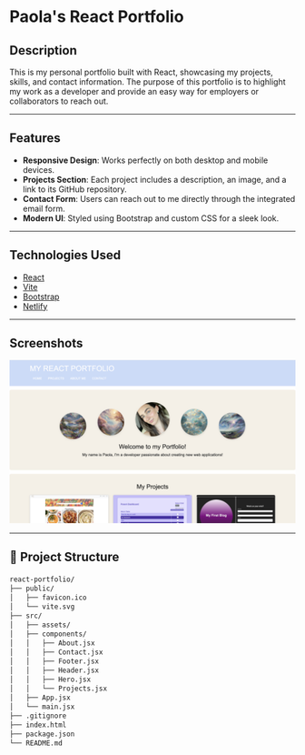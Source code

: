 # Paola's React Portfolio


##  Description

This is my personal portfolio built with React, showcasing my projects, skills, and contact information. The purpose of this portfolio is to highlight my work as a developer and provide an easy way for employers or collaborators to reach out.

---

##  Features

- **Responsive Design**: Works perfectly on both desktop and mobile devices.
- **Projects Section**: Each project includes a description, an image, and a link to its GitHub repository.
- **Contact Form**: Users can reach out to me directly through the integrated email form.
- **Modern UI**: Styled using Bootstrap and custom CSS for a sleek look.

---

##  Technologies Used

- [React](https://reactjs.org/)
- [Vite](https://vitejs.dev/)
- [Bootstrap](https://getbootstrap.com/)
- [Netlify](https://www.netlify.com/)

---

##  Screenshots

![Project Example](./src/assets/myPortfolio.png)


---

## 📂 Project Structure

```plaintext
react-portfolio/
├── public/
│   ├── favicon.ico
│   └── vite.svg
├── src/
│   ├── assets/
│   ├── components/
│   │   ├── About.jsx
│   │   ├── Contact.jsx
│   │   ├── Footer.jsx
│   │   ├── Header.jsx
│   │   ├── Hero.jsx
│   │   └── Projects.jsx
│   ├── App.jsx
│   └── main.jsx
├── .gitignore
├── index.html
├── package.json
└── README.md
